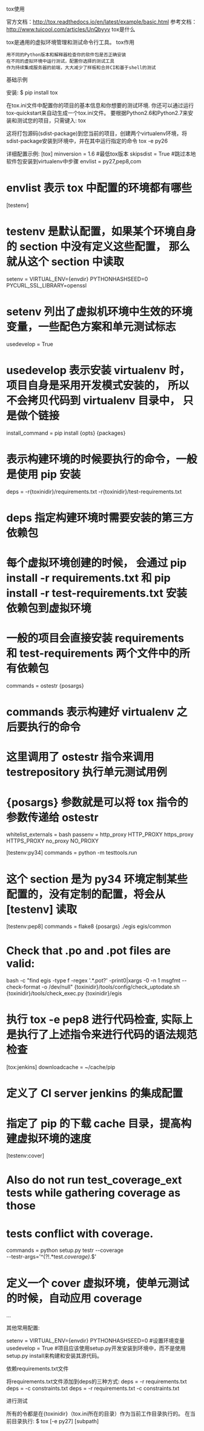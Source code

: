 tox使用

官方文档：http://tox.readthedocs.io/en/latest/example/basic.html
参考文档：http://www.tuicool.com/articles/UnQbyyv
tox是什么

tox是通用的虚拟环境管理和测试命令行工具。
tox作用

    用不同的Python版本和解释器检查你的软件包是否正确安装
    在不同的虚拟环境中运行测试，配置你选择的测试工具
    作为持续集成服务器的前端，大大减少了样板和合并CI和基于shell的测试



基础示例

安装:
$ pip install tox

在tox.ini文件中配置你的项目的基本信息和你想要的测试环境.
你还可以通过运行tox-quickstart来自动生成一个tox.ini文件。
要根据Python2.6和Python2.7来安装和测试您的项目，只需键入:
tox

这将打包源码(sdist-package)到您当前的项目，创建两个virtualenv环境，将sdist-package安装到环境中，并在其中运行指定的命令
tox -e py26



详细配置示例:
[tox]
minversion = 1.6
#最低tox版本
skipsdist = True
#跳过本地软件包安装到virtualenv中步骤
envlist = py27,pep8,com    
# envlist 表示 tox 中配置的环境都有哪些

[testenv]   
#  testenv 是默认配置，如果某个环境自身的 section 中没有定义这些配置， 那么就从这个 section 中读取

setenv = VIRTUAL_ENV={envdir}
         PYTHONHASHSEED=0
         PYCURL_SSL_LIBRARY=openssl
# setenv 列出了虚拟机环境中生效的环境变量，一些配色方案和单元测试标志

usedevelop = True   
# usedevelop 表示安装 virtualenv 时， 项目自身是采用开发模式安装的， 所以不会拷贝代码到 virtualenv 目录中， 只是做个链接

install_command = pip install {opts} {packages}   
# 表示构建环境的时候要执行的命令，一般是使用 pip 安装

deps = -r{toxinidir}/requirements.txt
       -r{toxinidir}/test-requirements.txt
# deps 指定构建环境时需要安装的第三方依赖包
# 每个虚拟环境创建的时候， 会通过 pip install -r requirements.txt 和 pip install -r test-requirements.txt 安装依赖包到虚拟环境
# 一般的项目会直接安装 requirements 和 test-requirements 两个文件中的所有依赖包

commands = ostestr {posargs}
# commands 表示构建好 virtualenv 之后要执行的命令
# 这里调用了 ostestr 指令来调用 testrepository 执行单元测试用例
# {posargs} 参数就是可以将 tox 指令的参数传递给 ostestr

whitelist_externals = bash
passenv = http_proxy HTTP_PROXY https_proxy HTTPS_PROXY no_proxy NO_PROXY

[testenv:py34]
commands =
  python -m testtools.run
# 这个 section 是为 py34 环境定制某些配置的，没有定制的配置，将会从 [testenv] 读取

[testenv:pep8]
commands =
  flake8 {posargs} ./egis egis/common
  # Check that .po and .pot files are valid:
  bash -c "find egis -type f -regex '.*\.pot?' -print0|xargs -0 -n 1 msgfmt --check-format -o /dev/null"
  {toxinidir}/tools/config/check_uptodate.sh
  {toxinidir}/tools/check_exec.py {toxinidir}/egis
# 执行 tox -e pep8 进行代码检查, 实际上是执行了上述指令来进行代码的语法规范检查

[tox:jenkins]
downloadcache = ~/cache/pip
# 定义了 CI server jenkins 的集成配置
# 指定了 pip 的下载 cache 目录，提高构建虚拟环境的速度

[testenv:cover]
# Also do not run test_coverage_ext tests while gathering coverage as those
# tests conflict with coverage.
commands =
  python setup.py testr --coverage \
    --testr-args='^(?!.*test.*coverage).*$'
# 定义一个 cover 虚拟环境，使单元测试的时候，自动应用 coverage

...




其他常用配置:

setenv = VIRTUAL_ENV={envdir}
         PYTHONHASHSEED=0
#设置环境变量
usedevelop = True
#项目应该使用setup.py开发安装到环境中，而不是使用setup.py install来构建和安装其源代码。



依赖requirements.txt文件

将requirements.txt文件添加到deps的三种方式:
deps = -r requirements.txt
deps = -c constraints.txt
deps = -r requirements.txt -c constraints.txt



进行测试

所有的令都是在{toxinidir}（tox.ini所在的目录）作为当前工作目录执行的。
在当前目录执行:
$ tox [-e py27] [subpath]